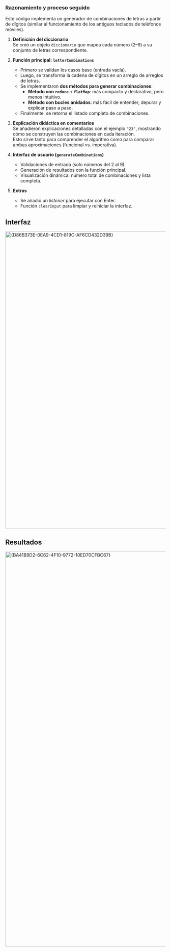 ### Razonamiento y proceso seguido

Este código implementa un generador de combinaciones de letras a partir de dígitos (similar al funcionamiento de los antiguos teclados de teléfonos móviles).

1. **Definición del diccionario**  
   Se creó un objeto `diccionario` que mapea cada número (2–9) a su conjunto de letras correspondiente.

2. **Función principal: `letterCombinations`**  
   - Primero se validan los casos base (entrada vacía).  
   - Luego, se transforma la cadena de dígitos en un arreglo de arreglos de letras.  
   - Se implementaron **dos métodos para generar combinaciones**:
     - **Método con `reduce` + `flatMap`**: más compacto y declarativo, pero menos intuitivo.  
     - **Método con bucles anidados**: más fácil de entender, depurar y explicar paso a paso.  
   - Finalmente, se retorna el listado completo de combinaciones.

3. **Explicación didáctica en comentarios**  
   Se añadieron explicaciones detalladas con el ejemplo `"23"`, mostrando cómo se construyen las combinaciones en cada iteración.  
   Esto sirve tanto para comprender el algoritmo como para comparar ambas aproximaciones (funcional vs. imperativa).

4. **Interfaz de usuario (`generateCombinations`)**  
   - Validaciones de entrada (solo números del 2 al 9).  
   - Generación de resultados con la función principal.  
   - Visualización dinámica: número total de combinaciones y lista completa.

5. **Extras**  
   - Se añadió un *listener* para ejecutar con Enter.  
   - Función `clearInput` para limpiar y reiniciar la interfaz.
## Interfaz
<img width="1593" height="933" alt="{D86B373E-0EA9-4CD1-819C-AF6CD432D39B}" src="https://github.com/user-attachments/assets/aa3a9761-daaa-475e-ab67-1e9a8cb79faf" />

## Resultados
<img width="1609" height="1241" alt="{BA41B9D2-6C62-4F10-9772-10ED70CFBC67}" src="https://github.com/user-attachments/assets/a691221f-4889-4296-9cea-d4f2005c3f13" />

